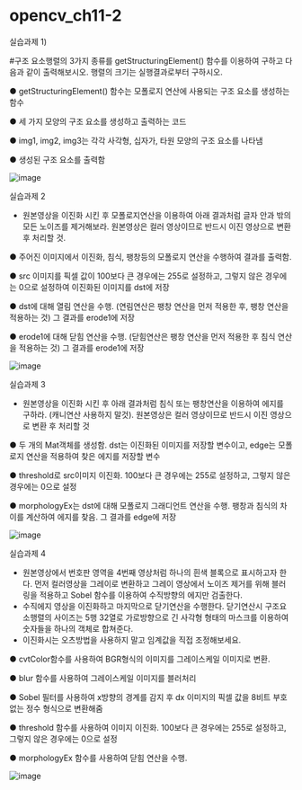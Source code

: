 # opencv_ch11-2

실습과제 1)

#구조 요소행렬의 3가지 종류를 getStructuringElement() 함수를 이용하여 구하고 다음과 같이 출력해보시오. 행렬의 크기는 실행결과로부터 구하시오.

● getStructuringElement() 함수는 모폴로지 연산에 사용되는 구조 요소를 생성하는 함수

● 세 가지 모양의 구조 요소를 생성하고 출력하는 코드

● img1, img2, img3는 각각 사각형, 십자가, 타원 모양의 구조 요소를 나타냄

● 생성된 구조 요소를 출력함

![image](https://github.com/smHan22/opencv_ch11-2/assets/90818408/1d3f1d9f-5b15-4100-9cee-b3c42baa2d41)

실습과제 2

- 원본영상을 이진화 시킨 후 모폴로지연산을 이용하여 아래 결과처럼 글자 안과 밖의 모든 노이즈를 제거해보라. 원본영상은 컬러 영상이므로 반드시 이진 영상으로 변환 후 처리할 것.
 
● 주어진 이미지에서 이진화, 침식, 팽창등의 모폴로지 연산을 수행하여 결과를 출력함.

● src 이미지를 픽셀 값이 100보다 큰 경우에는 255로 설정하고, 그렇지 않은 경우에는 0으로 설정하여 이진화된 이미지를 dst에 저장

● dst에 대해 열림 연산을 수행. (연림연산은 팽창 연산을 먼저 적용한 후, 팽창 연산을 적용하는 것) 그 결과를 erode1에 저장

● erode1에 대해 닫힘 연산을 수행. (닫힘연산은 팽창 연산을 먼저 적용한 후 침식 연산을 적용하는 것) 그 결과를 erode1에 저장

![image](https://github.com/smHan22/opencv_ch11-2/assets/90818408/0ca2c4e2-fbfd-4485-b4f8-74fb11a22fc4)

실습과제 3

- 원본영상을 이진화 시킨 후 아래 결과처럼 침식 또는 팽창연산을 이용하여 에지를 구하라. (캐니연산 사용하지 말것). 원본영상은 컬러 영상이므로 반드시 이진 영상으로 변환 후 처리할 것

● 두 개의 Mat객체를 생성함. dst는 이진화된 이미지를 저장할 변수이고, edge는 모폴로지 연산을 적용하여 찾은 에지를 저장할 변수

● threshold로 src이미지 이진화. 100보다 큰 경우에는 255로 설정하고, 그렇지 않은 경우에는 0으로 설정

● morphologyEx는 dst에 대해 모폴로지 그래디언트 연산을 수행. 팽창과 침식의 차이를 계산하여 에지를 찾음. 그 결과를 edge에 저장

![image](https://github.com/smHan22/opencv_ch11-2/assets/90818408/d0a44cf3-704e-4c38-a88f-45feb1a28b18)

실습과제 4

- 원본영상에서 번호판 영역을 4번째 영상처럼 하나의 흰색 블록으로 표시하고자 한다. 먼저 컬러영상을 그레이로 변환하고 그레이 영상에서 노이즈 제거를 위해 블러링을 적용하고 Sobel 함수를 이용하여 수직방향의 에지만 검출한다.
- 수직에지 영상을 이진화하고 마지막으로 닫기연산을 수행한다. 닫기연산시 구조요소행렬의 사이즈는 5행 32열로 가로방향으로 긴 사각형 형태의 마스크를 이용하여 숫자들을 하나의 객체로 합쳐준다.
- 이진화시는 오츠방법을 사용하지 말고 임계값을 직접 조정해보세요.

 ●  cvtColor함수를 사용하여 BGR형식의 이미지를 그레이스케일 이미지로 변환.

 ● blur 함수를 사용하여 그레이스케일 이미지를 블러처리

 ● Sobel 필터를 사용하여 x방향의 경계를 감지 후 dx 이미지의 픽셀 값을 8비트 부호 없는 정수 형식으로 변환해줌

 ● threshold 함수를 사용하여 이미지 이진화. 100보다 큰 경우에는 255로 설정하고, 그렇지 않은 경우에는 0으로 설정

 ● morphologyEx 함수를 사용하여 닫힘 연산을 수행. 
 
![image](https://github.com/smHan22/opencv_ch11-2/assets/90818408/ab4124e1-e360-41a0-a57f-9d80303f8f30)
